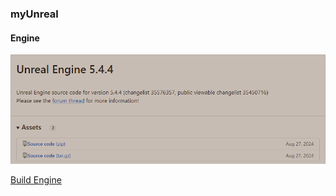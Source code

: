 ### myUnreal

#### Engine
![Engine](https://raw.githubusercontent.com/HushengStudent/myUnreal/refs/heads/main/Doc/Unreal_Version.png)

[Build Engine](https://github.com/HushengStudent/myUnreal/blob/main/Doc/1.build%20engine/build%20engine.md)













